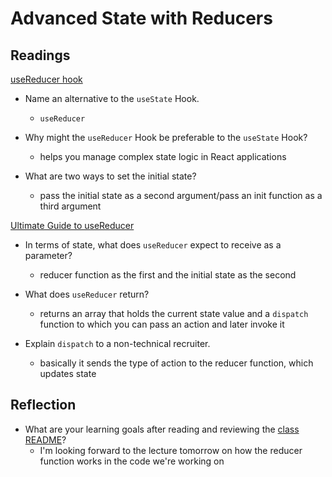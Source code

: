 # Advanced State with Reducers

## Readings

[useReducer hook](https://reactjs.org/docs/hooks-reference.html#usereducer)

- Name an alternative to the `useState` Hook.

  - `useReducer`

- Why might the `useReducer` Hook be preferable to the `useState` Hook?

  - helps you manage complex state logic in React applications

- What are two ways to set the initial state?

  - pass the initial state as a second argument/pass an init function as a third argument

[Ultimate Guide to useReducer](https://blog.logrocket.com/guide-to-react-usereducer-hook/)

- In terms of state, what does `useReducer` expect to receive as a parameter?

  - reducer function as the first and the initial state as the second

- What does `useReducer` return?

  - returns an array that holds the current state value and a `dispatch` function to which you can pass an action and later invoke it

- Explain `dispatch` to a non-technical recruiter.

  - basically it sends the type of action to the reducer function, which updates state

## Reflection

- What are your learning goals after reading and reviewing the [class README](https://codefellows.github.io/)?
  - I'm looking forward to the lecture tomorrow on how the reducer function works in the code we're working on
